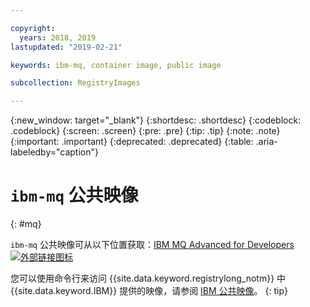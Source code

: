 ```yaml
---

copyright:
  years: 2018, 2019
lastupdated: "2019-02-21"

keywords: ibm-mq, container image, public image

subcollection: RegistryImages

---
```


{:new_window: target="_blank"}
{:shortdesc: .shortdesc}
{:codeblock: .codeblock}
{:screen: .screen}
{:pre: .pre}
{:tip: .tip}
{:note: .note}
{:important: .important}
{:deprecated: .deprecated}
{:table: .aria-labeledby="caption"}

# `ibm-mq` 公共映像
{: #mq}

`ibm-mq` 公共映像可从以下位置获取：[IBM MQ Advanced for Developers ![外部链接图标](../../../icons/launch-glyph.svg "外部链接图标")](https://hub.docker.com/r/ibmcom/mq/)

您可以使用命令行来访问 {{site.data.keyword.registrylong_notm}} 中 {{site.data.keyword.IBM}} 提供的映像，请参阅 [IBM 公共映像](/docs/services/Registry?topic=registry-public_images#public_images)。
{: tip}

